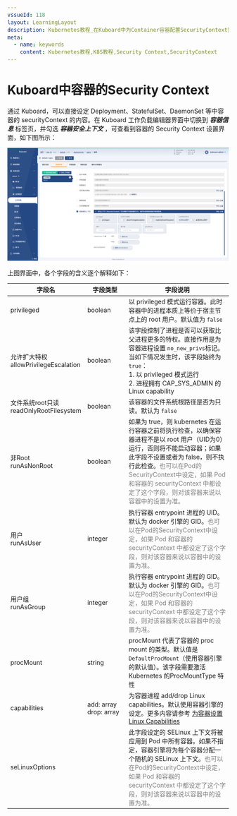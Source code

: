 ```yaml
---
vssueId: 118
layout: LearningLayout
description: Kubernetes教程_在Kuboard中为Container容器配置SecurityContext安全上下文。通过 Kuboard，可以直接设定 Deployment、StatefulSet、DaemonSet 等中容器的 securityContext 的内容。在 Kuboard 工作负载编辑器界面中点击 容器组的更多设定 按钮，可查看到容器的 Security Context 设置界面。
meta:
  - name: keywords
    content: Kubernetes教程,K8S教程,Security Context,SecurityContext
---
```


# Kuboard中容器的Security Context

<AdSenseTitle/>

通过 Kuboard，可以直接设定 Deployment、StatefulSet、DaemonSet 等中容器的 securityContext 的内容。在 Kuboard 工作负载编辑器界面中切换到 ***容器信息*** 标签页，并勾选 ***容器安全上下文*** ，可查看到容器的 Security Context 设置界面，如下图所示：

![Kubernetes教程_Kuboard中设置容器的SecurityContext](./con-kuboard.assets/image-20210404222940340.png)



上图界面中，各个字段的含义逐个解释如下：

| 字段名                                       | 字段类型                                                    | 字段说明                                                     |
| -------------------------------------------- | ----------------------------------------------------------- | ------------------------------------------------------------ |
| privileged                                   | boolean                                                     | 以 privileged 模式运行容器。此时容器中的进程本质上等价于宿主节点上的 root 用户。默认值为 `false` |
| 允许扩大特权<br />allowPrivilegeEscalation   | boolean                                                     | 该字段控制了进程是否可以获取比父进程更多的特权。直接作用是为容器进程设置 `no_new_privs`标记。当如下情况发生时，该字段始终为 `true`：<br />1. 以 privileged 模式运行<br />2. 进程拥有 CAP_SYS_ADMIN 的 Linux capability |
| 文件系统root只读<br />readOnlyRootFilesystem | boolean                                                     | 该容器的文件系统根路径是否为只读。默认为 `false`             |
| 非Root<br />runAsNonRoot                     | boolean                                                     | 如果为 true，则 kubernetes 在运行容器之前将执行检查，以确保容器进程不是以 root 用户（UID为0）运行，否则将不能启动容器；如果此字段不设置或者为 false，则不执行此检查。<font color="grey">也可以在Pod的SecurityContext中设定，如果 Pod 和容器的 securityContext 中都设定了这个字段，则对该容器来说以容器中的设置为准。</font> |
| 用户<br />runAsUser                          | integer                                                     | 执行容器 entrypoint 进程的 UID。默认为 docker 引擎的 GID。<font color="grey">也可以在Pod的SecurityContext中设定，如果 Pod 和容器的 securityContext 中都设定了这个字段，则对该容器来说以容器中的设置为准。</font> |
| 用户组<br />runAsGroup                       | integer                                                     | 执行容器 entrypoint 进程的 GID。默认为 docker 引擎的 GID。<font color="grey">也可以在Pod的SecurityContext中设定，如果 Pod 和容器的 securityContext 中都设定了这个字段，则对该容器来说以容器中的设置为准。</font> |
| procMount                                    | string                                                      | procMount 代表了容器的 proc mount 的类型。默认值是 `DefaultProcMount`（使用容器引擎的默认值）。该字段需要激活 Kubernetes 的ProcMountType 特性 |
| capabilities                                 | <div style="width: 80px;">add: array<br />drop: array</div> | 为容器进程 add/drop Linux capabilities。默认使用容器引擎的设定。更多内容请参考 [为容器设置Linux Capabilities](./con-cap.html) |
| seLinuxOptions                               |                                                             | 此字段设定的 SELinux 上下文将被应用到 Pod 中所有容器。如果不指定，容器引擎将为每个容器分配一个随机的 SELinux 上下文。<font color="grey">也可以在Pod的SecurityContext中设定，如果 Pod 和容器的 securityContext 中都设定了这个字段，则对该容器来说以容器中的设置为准。</font> |
